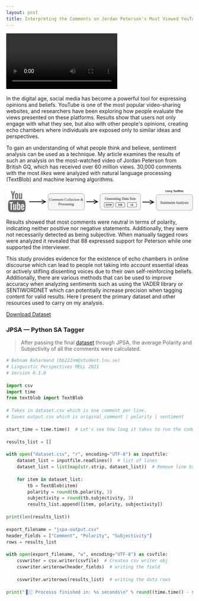 ```yaml
---
layout: post
title: Interpreting the Comments on Jordan Peterson's Most Viewed YouTube Interview
---
```


<video src="/public/uploads/jp-gq.mov" autoplay controls="controls" style="max-width: 996px;">
</video>

In the digital age, social media has become a powerful tool for expressing opinions and beliefs. YouTube is one of the most popular video-sharing websites, and researchers have been exploring how people evaluate the views presented on these platforms. Results show that users not only engage with what they see, but also with other people's opinions, creating echo chambers where individuals are exposed only to similar ideas and perspectives.

To gain an understanding of what people think and believe, sentiment analysis can be used as a technique. My article examines the results of such an analysis on the most-watched video of Jordan Peterson from British GQ, which has received over 60 million views. 30,000 comments with the most _likes_ were analyzed with natural language processing (TextBlob) and machine learning algorithms.

![Workflow](/public/uploads/jp-workflow.jpg)

Results showed that most comments were neutral in terms of polarity, indicating neither positive nor negative statements. Additionally, they were not necessarily detected as being subjective. When manually tagged rows were analyzed it revealed that 88 expressed support for Peterson while one supported the interviewer.

This study provides evidence for the existence of echo chambers in online discourse which can lead to people not taking into account essential ideas or actively stifling dissenting voices due to their own self-reinforcing beliefs. Additionally, there are various methods that can be used to improve accuracy when analyzing sentiments such as using the VADER library or SENTIWORDNET which can potentially increase precision when tagging content for valid results. Here I present the primary dataset and other resources used to carry on my analysis.

[Download Dataset](https://docs.google.com/spreadsheets/d/1HKPJJin4aYQzX1ur9wUADYQLi76MPnc2/edit?usp=sharing&ouid=105091277710928109266&rtpof=true&sd=true)

### JPSA — Python SA Tagger

> After passing the final [dataset](https://docs.google.com/spreadsheets/d/1HKPJJin4aYQzX1ur9wUADYQLi76MPnc2/edit?usp=sharing&ouid=105091277710928109266&rtpof=true&sd=true) through JPSA, the average Polarity and Subjectivity of all the comments were calculated.

```python
# Behnam Baharmand (bb222nm@student.lnu.se)
# Linguistic Perspectives MELL 2021
# Version 0.1.0

import csv
import time
from textblob import TextBlob

# Takes in dataset.csv which is one comment per line.
# Saves output.csv which is original_comment | polarity | sentiment

start_time = time.time()  # Let's see how long it takes to run the code

results_list = []

with open("dataset.csv", "r", encoding="UTF-8") as inputfile:
    dataset_list = inputfile.readlines()  # list of lines
    dataset_list = list(map(str.strip, dataset_list))  # Remove line breaks

    for item in dataset_list:
        tb = TextBlob(item)
        polarity = round(tb.polarity, 3)
        subjectivity = round(tb.subjectivity, 3)
        results_list.append([item, polarity, subjectivity])

print(len(results_list))

export_filename = "jspa-output.csv"
header_fields = ["Comment", "Polarity", "Subjectivity"]
rows = results_list

with open(export_filename, "w", encoding="UTF-8") as csvfile:
    csvwriter = csv.writer(csvfile)  # Createa csv writer obj
    csvwriter.writerow(header_fields)  # writing the field

    csvwriter.writerows(results_list)  # writing the data rows

print("▐░░ Processs finished in: %s seconds\n" % round((time.time() - start_time), 3))

```
